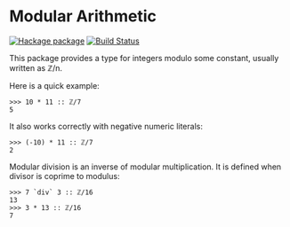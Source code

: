 # Modular Arithmetic

[![Hackage package](http://img.shields.io/hackage/v/modular-arithmetic.svg)](http://hackage.haskell.org/package/modular-arithmetic)
[![Build Status](https://travis-ci.org/TikhonJelvis/modular-arithmetic.svg?branch=master)](https://travis-ci.org/TikhonJelvis/modular-arithmetic)

This package provides a type for integers modulo some constant, usually written as ℤ/n. 

Here is a quick example:

```
>>> 10 * 11 :: ℤ/7
5
```

It also works correctly with negative numeric literals:

```
>>> (-10) * 11 :: ℤ/7
2
```

Modular division is an inverse of modular multiplication.
It is defined when divisor is coprime to modulus:

```
>>> 7 `div` 3 :: ℤ/16
13
>>> 3 * 13 :: ℤ/16
7
```
